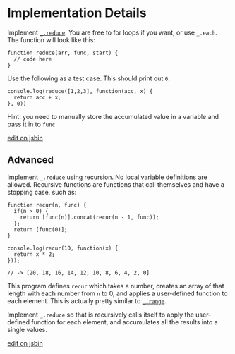 
# Implementation Details

Implement [`_.reduce`](http://underscorejs.org/#reduce). You are free to for loops if you want, or use `_.each`. The function will look like this:

```
function reduce(arr, func, start) {
  // code here
}
```

Use the following as a test case. This should print out `6`:

```
console.log(reduce([1,2,3], function(acc, x) {
  return acc + x;
}, 0))
```

Hint: you need to manually store the accumulated value in a variable and pass it in to `func`

[edit on jsbin](http://jsbin.com/xadaxice/1/edit?js,console)

## Advanced

Implement `_.reduce` using recursion. No local variable definitions are allowed. Recursive functions are functions that call themselves and have a stopping case, such as:

```
function recur(n, func) {
  if(n > 0) {
    return [func(n)].concat(recur(n - 1, func));
  };
  return [func(0)];
}

console.log(recur(10, function(x) {
  return x * 2;
}));

// -> [20, 18, 16, 14, 12, 10, 8, 6, 4, 2, 0]
```

This program defines `recur` which takes a number, creates an array of that length with each number from `n` to 0, and applies a user-defined function to each element. This is actually pretty similar to [`_.range`](http://underscorejs.org/#range).

Implement `_.reduce` so that is recursively calls itself to apply the user-defined function for each element, and accumulates all the results into a single values.

[edit on jsbin](http://jsbin.com/paxosore/1/edit?js,console)